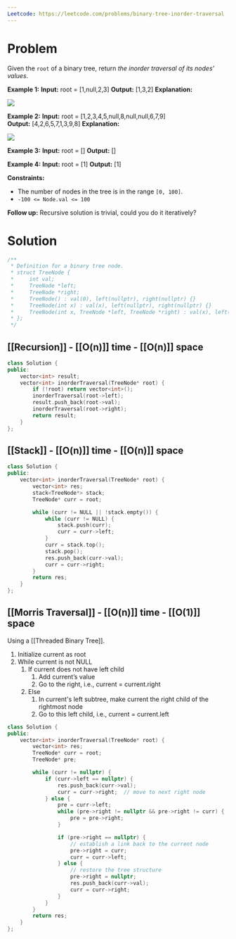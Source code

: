 ```yaml
---
Leetcode: https://leetcode.com/problems/binary-tree-inorder-traversal
---
```

# Problem

Given the `root` of a binary tree, return _the inorder traversal of its nodes' values_.

**Example 1:**
**Input:** root = [1,null,2,3]
**Output:** [1,3,2]
**Explanation:**

![](https://assets.leetcode.com/uploads/2024/08/29/screenshot-2024-08-29-202743.png)

**Example 2:**
**Input:** root = [1,2,3,4,5,null,8,null,null,6,7,9]
**Output:** [4,2,6,5,7,1,3,9,8]
**Explanation:**

![](https://assets.leetcode.com/uploads/2024/08/29/tree_2.png)

**Example 3:**
**Input:** root = []
**Output:** []

**Example 4:**
**Input:** root = [1]
**Output:** [1]

**Constraints:**

- The number of nodes in the tree is in the range `[0, 100]`.
- `-100 <= Node.val <= 100`

**Follow up:** Recursive solution is trivial, could you do it iteratively?

# Solution

```cpp
/**
 * Definition for a binary tree node.
 * struct TreeNode {
 *     int val;
 *     TreeNode *left;
 *     TreeNode *right;
 *     TreeNode() : val(0), left(nullptr), right(nullptr) {}
 *     TreeNode(int x) : val(x), left(nullptr), right(nullptr) {}
 *     TreeNode(int x, TreeNode *left, TreeNode *right) : val(x), left(left), right(right) {}
 * };
 */
```
## [[Recursion]] - [[O(n)]] time - [[O(n)]] space

```cpp
class Solution {
public:
    vector<int> result;
    vector<int> inorderTraversal(TreeNode* root) {
        if (!root) return vector<int>();
        inorderTraversal(root->left);
        result.push_back(root->val);
        inorderTraversal(root->right);
        return result;
    }
};
```
## [[Stack]] - [[O(n)]] time - [[O(n)]] space

```cpp
class Solution {
public:
    vector<int> inorderTraversal(TreeNode* root) {
        vector<int> res;
        stack<TreeNode*> stack;
        TreeNode* curr = root;

        while (curr != NULL || !stack.empty()) {
            while (curr != NULL) {
                stack.push(curr);
                curr = curr->left;
            }
            curr = stack.top();
            stack.pop();
            res.push_back(curr->val);
            curr = curr->right;
        }
        return res;
    }
};
```
## [[Morris Traversal]] - [[O(n)]] time - [[O(1)]] space

Using a [[Threaded Binary Tree]].

1. Initialize current as root
2. While current is not NULL
	1. If current does not have left child
		1. Add current’s value
		2. Go to the right, i.e., current = current.right
	2. Else
		1. In current's left subtree, make current the right child of the rightmost node
		2. Go to this left child, i.e., current = current.left

```cpp
class Solution {
public:
    vector<int> inorderTraversal(TreeNode* root) {
        vector<int> res;
        TreeNode* curr = root;
        TreeNode* pre;

        while (curr != nullptr) {
            if (curr->left == nullptr) {
                res.push_back(curr->val);
                curr = curr->right;  // move to next right node
            } else {
                pre = curr->left;
                while (pre->right != nullptr && pre->right != curr) {  // find rightmost
                    pre = pre->right;
                }

                if (pre->right == nullptr) {
                    // establish a link back to the current node
                    pre->right = curr;
                    curr = curr->left;
                } else {
                    // restore the tree structure
                    pre->right = nullptr;
                    res.push_back(curr->val);
                    curr = curr->right;
                }
            }
        }
        return res;
    }
};
```